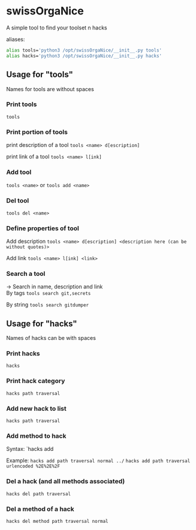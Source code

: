 # swissOrgaNice
A simple tool to find your toolset n hacks

aliases:
```bash
alias tools='python3 /opt/swissOrgaNice/__init__.py tools'
alias hacks='python3 /opt/swissOrgaNice/__init__.py hacks'
```

## Usage for "tools"

Names for tools are without spaces

### Print tools
`tools`

### Print portion of tools
print description of a tool
`tools <name> d[escription]`

print link of a tool
`tools <name> l[ink]`

### Add tool
`tools <name>`
or
`tools add <name>`

### Del tool
`tools del <name>`

### Define properties of tool
Add description
`tools <name> d[escription] <description here (can be without quotes)>`

Add link
`tools <name> l[ink] <link>`

### Search a tool
-> Search in name, description and link  
By tags
`tools search git,secrets`

By string
`tools search gitdumper`

## Usage for "hacks"

Names of hacks can be with spaces

### Print hacks
`hacks`

### Print hack category
`hacks path traversal`

### Add new hack to list
`hacks path traversal`

### Add method to hack
Syntax:
`hacks add <hack category> <method name> <method content>

Example:
`hacks add path traversal normal ../`
`hacks add path traversal urlencoded %2E%2E%2F`

### Del a hack (and all methods associated)
`hacks del path traversal`

### Del a method of a hack 
`hacks del method path traversal normal`